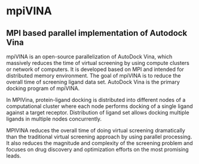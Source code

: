 # mpiVINA
MPI based parallel implementation of Autodock Vina
-------------------------------------------------------------------------

mpiVINA is an open-source parallelization of AutoDock Vina, which massively reduces the time of virtual screening by using compute clusters 
or network of computers. It is developed based on MPI and intended for distributed memory environment. The goal of mpiVINA is to reduce the 
overall time of screening ligand data set. AutoDock Vina is the primary docking program of mpiVINA.

In MPIVina, protein-ligand docking is distributed into different nodes of a computational cluster where each node performs docking of 
a single ligand against a target receptor. Distribution of ligand set allows docking multiple ligands in multiple nodes concurrently.

MPIVINA reduces the overall time of doing virtual screening dramatically than the traditional virtual screening approach by using parallel 
processing. It also reduces the magnitude and complexity of the screening problem and focuses on drug discovery and optimization efforts on 
the most promising leads. 



